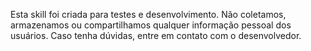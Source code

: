 Esta skill foi criada para testes e desenvolvimento. Não coletamos, armazenamos ou compartilhamos qualquer informação pessoal dos usuários. Caso tenha dúvidas, entre em contato com o desenvolvedor.
